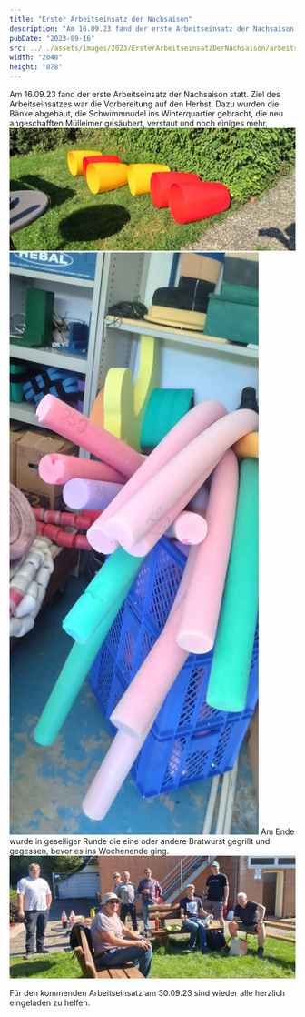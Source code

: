 ```yaml
---
title: "Erster Arbeitseinsatz der Nachsaison"
description: "Am 16.09.23 fand der erste Arbeitseinsatz der Nachsaison statt."
pubDate: "2023-09-16"
src: ../../assets/images/2023/ErsterArbeitseinsatzDerNachsaison/arbeitseinsatz2.jpg
width: "2048"
height: "878"
---
```


Am 16.09.23 fand der erste Arbeitseinsatz der Nachsaison statt. Ziel des Arbeitseinsatzes war die Vorbereitung auf den Herbst. Dazu wurden die Bänke abgebaut, die Schwimmnudel ins Winterquartier gebracht, die neu angeschafften Mülleimer gesäubert, verstaut und noch einiges mehr.
![arbeitseinsatz3](../../assets/images/2023/ErsterArbeitseinsatzDerNachsaison/arbeitseinsatz3.jpg "arbeitseinsatz3")
![arbeitseinsatz4](../../assets/images/2023/ErsterArbeitseinsatzDerNachsaison/arbeitseinsatz4.jpg "arbeitseinsatz4")
Am Ende wurde in geselliger Runde die eine oder andere Bratwurst gegrillt und gegessen, bevor es ins Wochenende ging.
![arbeitseinsatz1](../../assets/images/2023/ErsterArbeitseinsatzDerNachsaison/arbeitseinsatz1.jpg "arbeitseinsatz1")

Für den kommenden Arbeitseinsatz am 30.09.23 sind wieder alle herzlich eingeladen zu helfen.
